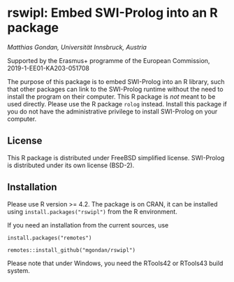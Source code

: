 # rswipl: Embed SWI-Prolog into an R package

_Matthias Gondan, Universität Innsbruck, Austria_

Supported by the Erasmus+ programme of the European Commission, 2019-1-EE01-KA203-051708

The purpose of this package is to embed SWI-Prolog into an R library,
such that other packages can link to the SWI-Prolog runtime without the need
to install the program on their computer. This R package is *not* meant to
be used directly. Please use the R package `rolog` instead. Install this
package if you do not have the administrative privilege to install SWI-Prolog
on your computer.

## License

This R package is distributed under FreeBSD simplified license. SWI-Prolog is 
distributed under its own license (BSD-2).

## Installation

Please use R version >= 4.2. The package is on CRAN, it can be installed using 
`install.packages("rswipl")` from the R environment.

If you need an installation from the current sources, use

`install.packages("remotes")`

`remotes::install_github("mgondan/rswipl")`

Please note that under Windows, you need the RTools42 or RTools43 build system. 

